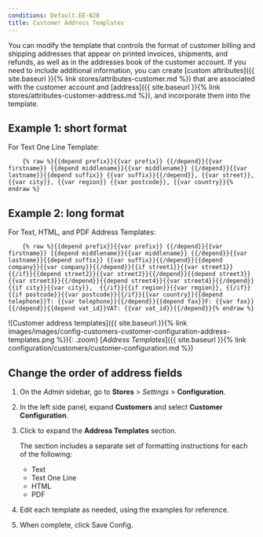 ```yaml
---
conditions: Default.EE-B2B
title: Customer Address Templates
---
```


You can modify the template that controls the format of customer billing and shipping addresses that appear on printed invoices, shipments, and refunds, as well as in the addresses book of the customer account. If you need to include additional information, you can create [custom attributes]({{ site.baseurl }}{% link stores/attributes-customer.md %}) that are associated with the customer account and [address]({{ site.baseurl }}{% link stores/attributes-customer-address.md %}), and incorporate them into the template.

## Example 1: short format

For Text One Line Template:

        {% raw %}{{depend prefix}}{{var prefix}} {{/depend}}{{var firstname}} {{depend middlename}}{{var middlename}} {{/depend}}{{var lastname}}{{depend suffix}} {{var suffix}}{{/depend}}, {{var street}}, {{var city}}, {{var region}} {{var postcode}}, {{var country}}{% endraw %}

## Example 2: long format

For Text, HTML, and PDF Address Templates:

        {% raw %}{{depend prefix}}{{var prefix}} {{/depend}}{{var firstname}} {{depend middlename}}{{var middlename}} {{/depend}}{{var lastname}}{{depend suffix}} {{var suffix}}{{/depend}}{{depend company}}{{var company}}{{/depend}}{{if street1}}{{var street1}}{{/if}}{{depend street2}}{{var street2}}{{/depend}}{{depend street3}}{{var street3}}{{/depend}}{{depend street4}}{{var street4}}{{/depend}}{{if city}}{{var city}},  {{/if}}{{if region}}{{var region}}, {{/if}}{{if postcode}}{{var postcode}}{{/if}}{{var country}}{{depend telephone}}T: {{var telephone}}{{/depend}}{{depend fax}}F: {{var fax}}{{/depend}}{{depend vat_id}}VAT: {{var vat_id}}{{/depend}}{% endraw %}

![Customer address templates]({{ site.baseurl }}{% link images/images/config-customers-customer-configuration-address-templates.png %}){: .zoom}
[_Address Templates_]({{ site.baseurl }}{% link configuration/customers/customer-configuration.md %})

## Change the order of address fields

1. On the _Admin_ sidebar, go to **Stores** > _Settings_ > **Configuration**.

1. In the left side panel, expand **Customers** and select **Customer Configuration**.

1. Click to expand the **Address Templates** section.

   The section includes a separate set of formatting instructions for each of the following:

    - Text
    - Text One Line
    - HTML
    - PDF

1. Edit each template as needed, using the examples for reference.

1. When complete, click <span class="btn">Save Config</span>.
